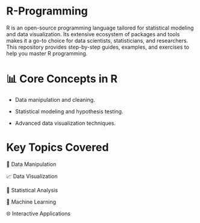 # R-Programming
R is an open-source programming language tailored for statistical modeling and data visualization. Its extensive ecosystem of packages and tools makes it a go-to choice for data scientists, statisticians, and researchers. This repository provides step-by-step guides, examples, and exercises to help you master R programming.

# 📊 Core Concepts in R

- Data manipulation and cleaning.

- Statistical modeling and hypothesis testing.

- Advanced data visualization techniques.

# Key Topics Covered

📂 Data Manipulation

📈 Data Visualization

🧪 Statistical Analysis

🤖 Machine Learning

🌐 Interactive Applications

